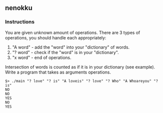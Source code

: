 ## nenokku

### Instructions

You are given unknown amount of operations. There are 3 types of operations, you should handle each appropriately:
1. "A word" - add the "word" into your "dictionary" of words.
2. "? word" - check if the "word" is in your "dictionary".
3. "x word" - end of operations.

Intersection of words is counted as if it is in your dictionary (see example).
Write a program that takes as arguments operations.

```console
$> ./main "? love" "? is" "A loveis" "? love" "? Who" "A Whoareyou" "? is"
NO
NO
YES
NO
YES
```